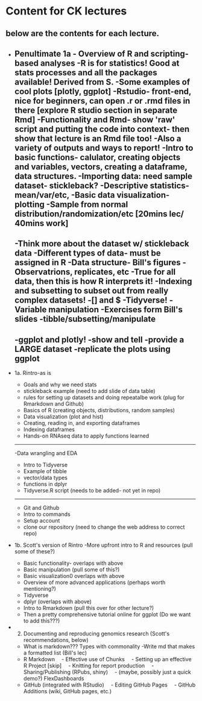 # Content for CK lectures
below are the contents for each lecture.
-----

- Penultimate 1a
		- Overview of R and scripting-based analyses
		-R is for statistics! Good at stats processes and all the packages available! Derived from S.
		-Some examples of cool plots [plotly, ggplot]
		-Rstudio- front-end, nice for beginners, can open .r or .rmd files in there [explore R studio section in separate Rmd]
		-Functionality and Rmd- show 'raw' script and putting the code into context- then show that lecture is an Rmd file too!
		-Also a variety of outputs and ways to report!
		-Intro to basic functions- calulator, creating objects and variables, vectors, creating a dataframe, data structures.
		-Importing data: need sample dataset- stickleback?
	-Descriptive statistics- mean/var/etc, 
	-Basic data visualization- plotting
	-Sample from normal distribution/randomization/etc
	[20mins lec/ 40mins work]
	----	
	-Think more about the dataset w/ stickleback data
		-Different types of data- must be assigned in R
		-Data structure- Bill's figures
		-Observatrions, replicates, etc
		-True for all data, then this is how R interprets it!
	-Indexing and subsetting to subset out from really complex datasets!
		-[] and $
	-Tidyverse!
		-Variable manipulation
		-Exercises form Bill's slides
		-tibble/subsetting/manipulate
	----
	-ggplot and plotly!
	-show and tell
	-provide a LARGE dataset
	-replicate the plots using ggplot
	-----
	

- 1a. Rintro-as is
	- Goals and why we need stats
	- stickleback example (need to add slide of data table)
	- rules for setting up datasets and doing repeatalbe work (plug for Rmarkdown and Github)
	- Basics of R (creating objects, distributions, random samples)
	- Data visualization (plot and hist)
	- Creating, reading in, and exporting dataframes
	- Indexing dataframes
	- Hands-on RNAseq data to apply functions learned
	-------------
	-Data wrangling and EDA
	- Intro to Tidyverse
	- Example of tibble
	- vector/data types
	- functions in dplyr
	- Tidyverse.R script (needs to be added- not yet in repo)
	-------------
	- Git and Github
	- Intro to commands
	- Setup account
	- clone our repository (need to change the web address to correct repo) 

- 1b. Scott's version of Rintro
	-More upfront intro to R and resources (pull some of these?)
	- Basic functionality- overlaps with above
	- Basic manipulation (pull some of this?)
	- Basic visualization0 overlaps with above
	- Overview of more advanced applications (perhaps worth mentioning?)
	- Tidyverse
	- dplyr (overlaps with above)
	- Intro to Rmarkdown (pull this over for other lecture?)
	- Then a pretty comprehensive tutorial online for ggplot (Do we want to add this???)


- 2. Documenting and reproducing genomics research (Scott's recommendations, below)
	- What is markdown??? Types with commonality
	-Write md that makes a formatted list (Bill's lec)
	- R Markdown
	 - Effective use of Chunks
	 - Setting up an effective R Project [skip]
	 - Knitting for report production
	 - Sharing/Publishing (RPubs, shiny)
	 - (maybe, possibly just a quick demo?) FlexDashboards 
	- GitHub (integrated with RStudio)
	 - Editing GitHub Pages
	 - GitHub Additions (wiki, GitHub pages, etc.) 
